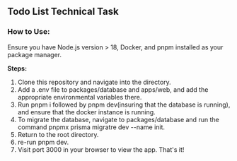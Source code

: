 ## Todo List Technical Task

### How to Use:

Ensure you have Node.js version > 18, Docker, and pnpm installed as your package manager.

**Steps:**

1. Clone this repository and navigate into the directory.
2. Add a .env file to packages/database and apps/web, and add the appropriate environmental variables there.
3. Run pnpm i followed by pnpm dev(insuring that the database is running), and ensure that the docker instance is running.
4. To migrate the database, navigate to packages/database and run the command pnpmx prisma migratre dev --name init.
5. Return to the root directory.
6. re-run pnpm dev.
7. Visit port 3000 in your browser to view the app. That's it!

